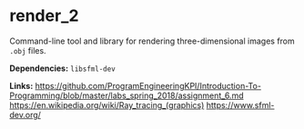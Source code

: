 # render_2

Command-line tool and library for rendering three-dimensional images from `.obj` files.

**Dependencies:** `libsfml-dev`

**Links:**
https://github.com/ProgramEngineeringKPI/Introduction-To-Programming/blob/master/labs_spring_2018/assignment_6.md
https://en.wikipedia.org/wiki/Ray_tracing_(graphics)
https://www.sfml-dev.org/
